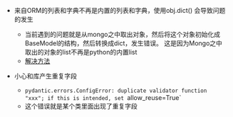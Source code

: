 - 来自ORM的列表和字典不再是内置的列表和字典，使用obj.dict() 会导致问题的发生
  - 当前遇到的问题就是从mongo之中取出对象，然后将这个对象初始化成BaseModel的结构，然后转换成dict，发生错误。 这是因为Mongo之中取出的对象的list不再是python的内置list
  - [解决方法](https://github.com/pydantic/pydantic/issues/2340)

- 小心和库产生重复字段
  - `pydantic.errors.ConfigError: duplicate validator function "xxx"; if this is intended, set `allow_reuse=True`
  - 这个错误就是某个类里面出现了重复字段